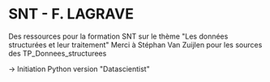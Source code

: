 # SNT - F. LAGRAVE

Des ressources pour la formation SNT sur le thème "Les données structurées et leur traitement"
Merci à Stéphan Van Zuijlen pour les sources des TP_Donnees_structurees

-> Initiation Python version "Datascientist"
